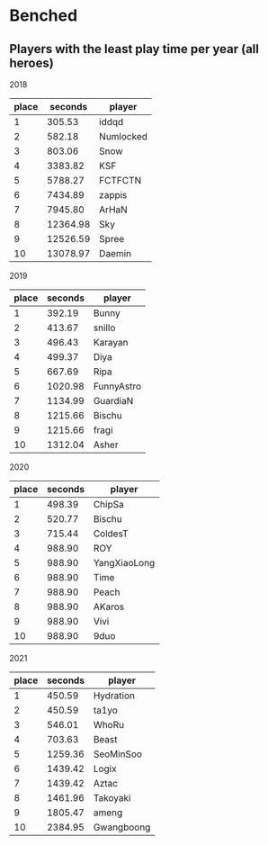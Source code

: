 # Benched

## Players with the least play time per year (all heroes)


2018

 | place | seconds  | player    |
|-------|----------|-----------|
|     1 |   305.53 | iddqd     |
|     2 |   582.18 | Numlocked |
|     3 |   803.06 | Snow      |
|     4 |  3383.82 | KSF       |
|     5 |  5788.27 | FCTFCTN   |
|     6 |  7434.89 | zappis    |
|     7 |  7945.80 | ArHaN     |
|     8 | 12364.98 | Sky       |
|     9 | 12526.59 | Spree     |
|    10 | 13078.97 | Daemin    |

2019

 | place | seconds | player     |
|-------|---------|------------|
|     1 |  392.19 | Bunny      |
|     2 |  413.67 | snillo     |
|     3 |  496.43 | Karayan    |
|     4 |  499.37 | Diya       |
|     5 |  667.69 | Ripa       |
|     6 | 1020.98 | FunnyAstro |
|     7 | 1134.99 | GuardiaN   |
|     8 | 1215.66 | Bischu     |
|     9 | 1215.66 | fragi      |
|    10 | 1312.04 | Asher      |

2020

 | place | seconds | player       |
|-------|---------|--------------|
|     1 |  498.39 | ChipSa       |
|     2 |  520.77 | Bischu       |
|     3 |  715.44 | ColdesT      |
|     4 |  988.90 | ROY          |
|     5 |  988.90 | YangXiaoLong |
|     6 |  988.90 | Time         |
|     7 |  988.90 | Peach        |
|     8 |  988.90 | AKaros       |
|     9 |  988.90 | Vivi         |
|    10 |  988.90 | 9duo         |

2021

 | place | seconds | player     |
|-------|---------|------------|
|     1 |  450.59 | Hydration  |
|     2 |  450.59 | ta1yo      |
|     3 |  546.01 | WhoRu      |
|     4 |  703.63 | Beast      |
|     5 | 1259.36 | SeoMinSoo  |
|     6 | 1439.42 | Logix      |
|     7 | 1439.42 | Aztac      |
|     8 | 1461.96 | Takoyaki   |
|     9 | 1805.47 | ameng      |
|    10 | 2384.95 | Gwangboong |
